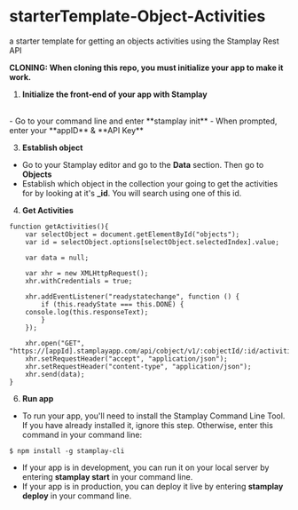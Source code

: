 # starterTemplate-Object-Activities
a starter template for getting an objects activities using the Stamplay Rest API

**CLONING: When cloning this repo, you must initialize your app to make it work.**

 1) **Initialize the front-end of your app with Stamplay**
 <br>
- Go to your command line and enter **stamplay init**
- When prompted, enter your **appID** & **API Key**

3) **Establish object**
- Go to your Stamplay editor and go to the **Data** section. Then go to **Objects**
- Establish which object in the collection your going to get the activities for by looking at it's **_id**. You will search using one of this id.

4) **Get Activities**
```
function getActivities(){
	var selectObject = document.getElementById("objects");
    var id = selectObject.options[selectObject.selectedIndex].value;

    var data = null;

	var xhr = new XMLHttpRequest();
	xhr.withCredentials = true;

	xhr.addEventListener("readystatechange", function () {
  		if (this.readyState === this.DONE) {
    console.log(this.responseText);
  		}
	});

	xhr.open("GET", "https://[appId].stamplayapp.com/api/cobject/v1/:cobjectId/:id/activities");
	xhr.setRequestHeader("accept", "application/json");
	xhr.setRequestHeader("content-type", "application/json");
	xhr.send(data);
}
```
6) **Run app**
- To run your app, you'll need to install the Stamplay Command Line Tool. If you have already installed it, ignore this step. Otherwise, enter this command in your command line:
```
$ npm install -g stamplay-cli
```
- If your app is in development, you can run it on your local server by entering **stamplay start** in your command line.
- If your app is in production, you can deploy it live by entering **stamplay deploy** in your command line.

